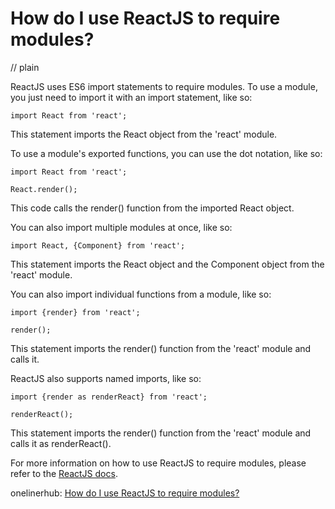 # How do I use ReactJS to require modules?
// plain

ReactJS uses ES6 import statements to require modules. To use a module, you just need to import it with an import statement, like so:

```
import React from 'react';
```

This statement imports the React object from the 'react' module.

To use a module's exported functions, you can use the dot notation, like so:

```
import React from 'react';

React.render();
```

This code calls the render() function from the imported React object.

You can also import multiple modules at once, like so:

```
import React, {Component} from 'react';
```

This statement imports the React object and the Component object from the 'react' module.

You can also import individual functions from a module, like so:

```
import {render} from 'react';

render();
```

This statement imports the render() function from the 'react' module and calls it.

ReactJS also supports named imports, like so:

```
import {render as renderReact} from 'react';

renderReact();
```

This statement imports the render() function from the 'react' module and calls it as renderReact().

For more information on how to use ReactJS to require modules, please refer to the [ReactJS docs](https://reactjs.org/docs/getting-started.html#using-a-module-system).

onelinerhub: [How do I use ReactJS to require modules?](https://onelinerhub.com/reactjs/how-do-i-use-reactjs-to-require-modules)